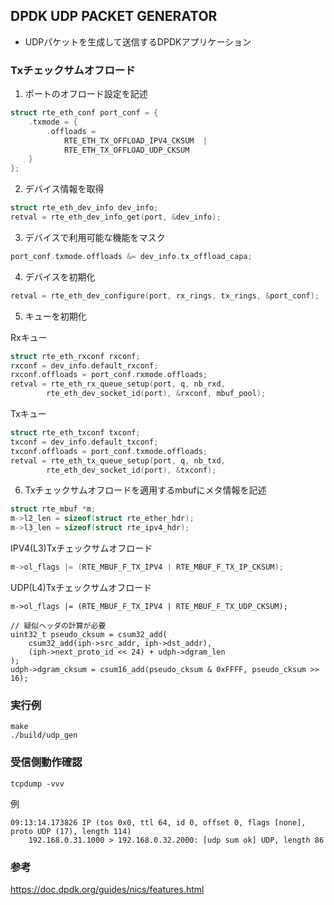 ## DPDK UDP PACKET GENERATOR

- UDPパケットを生成して送信するDPDKアプリケーション

### Txチェックサムオフロード

1. ポートのオフロード設定を記述

```c
struct rte_eth_conf port_conf = {
    .txmode = {
        .offloads =
            RTE_ETH_TX_OFFLOAD_IPV4_CKSUM  |
            RTE_ETH_TX_OFFLOAD_UDP_CKSUM 
    }
};
```

2. デバイス情報を取得

```c
struct rte_eth_dev_info dev_info;
retval = rte_eth_dev_info_get(port, &dev_info);
```

3. デバイスで利用可能な機能をマスク

```c
port_conf.txmode.offloads &= dev_info.tx_offload_capa;
```

4. デバイスを初期化

```c
retval = rte_eth_dev_configure(port, rx_rings, tx_rings, &port_conf);
```

5. キューを初期化

Rxキュー
```c
struct rte_eth_rxconf rxconf;
rxconf = dev_info.default_rxconf;
rxconf.offloads = port_conf.rxmode.offloads;
retval = rte_eth_rx_queue_setup(port, q, nb_rxd,
		rte_eth_dev_socket_id(port), &rxconf, mbuf_pool);
```

Txキュー
```c
struct rte_eth_txconf txconf;
txconf = dev_info.default_txconf;
txconf.offloads = port_conf.txmode.offloads;
retval = rte_eth_tx_queue_setup(port, q, nb_txd,
		rte_eth_dev_socket_id(port), &txconf);
```

6. Txチェックサムオフロードを適用するmbufにメタ情報を記述

```c
struct rte_mbuf *m;
m->l2_len = sizeof(struct rte_ether_hdr);
m->l3_len = sizeof(struct rte_ipv4_hdr);
```

IPV4(L3)Txチェックサムオフロード
```c
m->ol_flags |= (RTE_MBUF_F_TX_IPV4 | RTE_MBUF_F_TX_IP_CKSUM);
```

UDP(L4)Txチェックサムオフロード
```
m->ol_flags |= (RTE_MBUF_F_TX_IPV4 | RTE_MBUF_F_TX_UDP_CKSUM);

// 疑似ヘッダの計算が必要
uint32_t pseudo_cksum = csum32_add(
	csum32_add(iph->src_addr, iph->dst_addr),
	(iph->next_proto_id << 24) + udph->dgram_len
);
udph->dgram_cksum = csum16_add(pseudo_cksum & 0xFFFF, pseudo_cksum >> 16);
```

### 実行例

```
make
./build/udp_gen
```

### 受信側動作確認

```
tcpdump -vvv
```

例
```
09:13:14.173826 IP (tos 0x0, ttl 64, id 0, offset 0, flags [none], proto UDP (17), length 114)
    192.168.0.31.1000 > 192.168.0.32.2000: [udp sum ok] UDP, length 86
```

### 参考

https://doc.dpdk.org/guides/nics/features.html